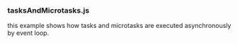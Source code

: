 ### tasksAndMicrotasks.js

this example shows how tasks and microtasks are executed asynchronously by event loop.
